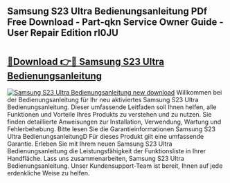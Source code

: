 ## Samsung S23 Ultra Bedienungsanleitung PDf Free Download - Part-qkn Service Owner Guide - User Repair Edition rl0JU

# <h2><a href="http://df313x.blite.top/?on=Samsung+S23+Ultra+Bedienungsanleitung">🔗Download 👉🔴 Samsung S23 Ultra Bedienungsanleitung</a></h2>

[![Samsung S23 Ultra Bedienungsanleitung new download](https://i.imgur.com/lujVjoI.png)](http://df313x.blite.top/?on=Samsung+S23+Ultra+Bedienungsanleitung)
Willkommen bei der Bedienungsanleitung für Ihr neu aktiviertes Samsung S23 Ultra Bedienungsanleitung. Dieser umfassende Leitfaden soll Ihnen helfen, alle Funktionen und Vorteile Ihres Produkts zu verstehen und zu nutzen. Sie finden detaillierte Anweisungen zur Installation, Verwendung, Wartung und Fehlerbehebung. Bitte lesen Sie die Garantieinformationen Samsung S23 Ultra BedienungsanleitungD Für dieses Produkt gilt eine umfassende Garantie. Erleben Sie mit Ihrem neuen Samsung S23 Ultra Bedienungsanleitung die Leistungsfähigkeit der Funktionsliste in Ihrer Handfläche. Lass uns zusammenarbeiten, Samsung S23 Ultra Bedienungsanleitung. Unser Kundensupport-Team ist bereit, Ihnen auf jede erdenkliche Weise zu helfen.
